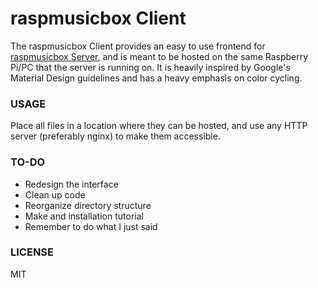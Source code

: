 # raspmusicbox Client

The raspmusicbox Client provides an easy to use frontend for [raspmusicbox Server](https://github.com/Joseph14078/raspmusicbox-server), and is meant to be hosted on the same Raspberry Pi/PC that the server is running on. It is heavily inspired by Google's Material Design guidelines and has a heavy emphasis on color cycling.

### USAGE

Place all files in a location where they can be hosted, and use any HTTP server (preferably nginx) to make them accessible.

### TO-DO
- Redesign the interface
- Clean up code
- Reorganize directory structure
- Make and installation tutorial
- Remember to do what I just said

### LICENSE

MIT